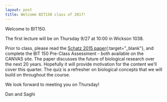 ```yaml
---
layout: post
title: Welcome BIT150 class of 2017!
---
```


Welcome to BIT150.

The first lecture will be on Thursday 9/27 at 10:00 in Wickson 1038.

Prior to class, please read the [Schatz 2015 paper](http://genome.cshlp.org/content/25/10/1417.short){:target="_blank"}, and complete the BIT 150 Pre-Class Assessment - both available on the CANVAS site. The paper discusses the future of biological research over the next 20 years. Hopefully it will provide motivation for the content we'll cover this quarter. The quiz is a refresher on biological concepts that we will build on throughout the course.

We look forward to meeting you on Thursday!

Dan and Saghi
